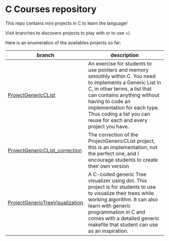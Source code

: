 ﻿# C Courses repository

This repo contains mini projects in C to learn the language!

Visit branches to discovers projects to play with or to use =)

Here is an enumeration of the availables projects so far:

| branch | description | 
| --- | --- |
| [ProjectGenericCList](https://github.com/Ofghanirre/CCourse/tree/ProjectGenericCList) | An exercise for students to use pointers and memory smoothly within C. You need to implements a Generic List in C, in other terms, a list that can contains anything without having to code an implementation for each type. Thus coding a list you can reuse for each and every project you have. |
| [ProjectGenericCList_correction](https://github.com/Ofghanirre/CCourse/tree/ProjectGenericCList_correction) | The correction of the ProjectGenericCList project, this is an implementation, not the perfect one, and I encourage students to create their own version |
| [ProjectGenericTreeVisualization](https://github.com/Ofghanirre/CCourse/tree/ProjectGenericTreeVisualization) | A C-coded generic Tree visualizer using dot. This project is for students to use to visualize their trees while working algorithm. It can also learn with generic programmation in C and comes with a detailed generic makefile that student can use as an inspiration. | 

